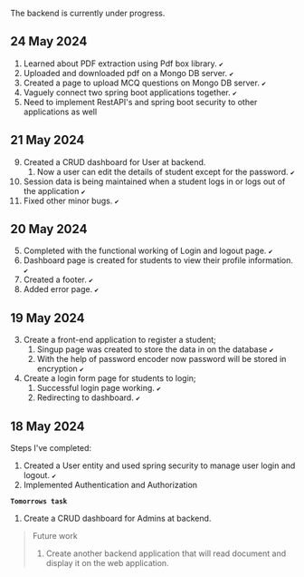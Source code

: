 The backend is currently under progress.

## 24 May 2024

1.  Learned about PDF extraction using Pdf box library. `✔`
2.  Uploaded and downloaded pdf on a Mongo DB server. `✔`
3.  Created a page to upload MCQ questions on Mongo DB server. `✔`
4.  Vaguely connect two spring boot applications together. `✔`
5.  Need to implement RestAPI's and spring boot security to other applications as well

## 21 May 2024

9. Created a CRUD dashboard for User at backend.
   1. Now a user can edit the details of student except for the password. `✔`
10. Session data is being maintained when a student logs in or logs out of the application `✔`
11. Fixed other minor bugs. `✔`

## 20 May 2024

5. Completed with the functional working of Login and logout page. `✔`
6. Dashboard page is created for students to view their profile information. `✔`
7. Created a footer. `✔`
8. Added error page. `✔`

## 19 May 2024

3. Create a front-end application to register a student;
   1. Singup page was created to store the data in on the database `✔`
   2. With the help of password encoder now password will be stored in encryption `✔`
4. Create a login form page for students to login;
   1. Successful login page working. `✔`
   2. Redirecting to dashboard. `✔`

## 18 May 2024

Steps I've completed:

1. Created a User entity and used spring security to manage user login and logout. `✔`
2. Implemented Authentication and Authorization

**`Tomorrows task`**

1. Create a CRUD dashboard for Admins at backend.

> Future work
>
> 1. Create another backend application that will read document and display it on the web application.

